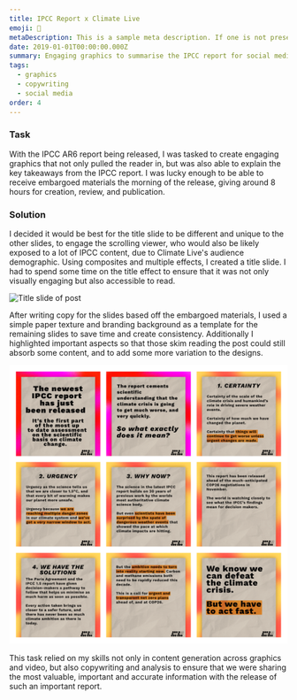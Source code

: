 ```yaml
---
title: IPCC Report x Climate Live
emoji: 🌊
metaDescription: This is a sample meta description. If one is not present in your page/project's front matter, the default metadata.desciption will be used instead.
date: 2019-01-01T00:00:00.000Z
summary: Engaging graphics to summarise the IPCC report for social media
tags:
  - graphics
  - copywriting
  - social media
order: 4
---
```


### Task

With the IPCC AR6 report being released, I was tasked to create engaging graphics that not only pulled the reader in, but was also able to explain the key takeaways from the IPCC report. I was lucky enough to be able to receive embargoed materials the morning of the release, giving around 8 hours for creation, review, and publication.   

### Solution

I decided it would be best for the title slide to be different and unique to the other slides, to engage the scrolling viewer, who would also be likely exposed to a lot of IPCC content, due to Climate Live's audience demographic. Using composites and multiple effects, I created a title slide. I had to spend some time on the title effect to ensure that it was not only visually engaging but also accessible to read.

<img width="1280" alt="Title slide of post" src="/static/img/ipcc-titleopt.gif">

After writing copy for the slides based off the embargoed materials, I used a simple paper texture and branding background as a template for the remaining slides to save time and create consistency. Additionally I highlighted important aspects so that those skim reading the post could still absorb some content, and to add some more variation to the designs.

<img width="1280" alt="May 15 Hero image" src="/static/img/ipcc-postgrid.png">

This task relied on my skills not only in content generation across graphics and video, but also copywriting and analysis to ensure that we were sharing the most valuable, important and accurate information with the release of such an important report.
<br>
